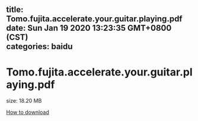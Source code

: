 
title: Tomo.fujita.accelerate.your.guitar.playing.pdf
date: Sun Jan 19 2020 13:23:35 GMT+0800 (CST)    
categories: baidu
---

# Tomo.fujita.accelerate.your.guitar.playing.pdf
size: 18.20 MB
 
 

[How to download](https://bpcam.bemobtrk.com/go/2ceec3aa-1ca2-46d6-b9ff-aaa5c184517c?jno=421)